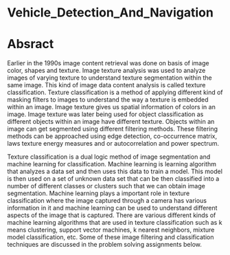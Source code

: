 ﻿# Vehicle_Detection_And_Navigation
# Absract
Earlier in the 1990s image content retrieval was done on basis of image color, shapes and texture. Image texture analysis was used to analyze images of varying texture to understand texture segmentation within the same image. This kind of image data content analysis is called texture classification. Texture classification is a method of applying different kind of masking filters to images to understand the way a texture is embedded within an image. Image texture gives us spatial information of colors in an image. Image texture was later being used for object classification as different objects within an image have different texture. Objects within an image can get segmented using different filtering methods. These filtering methods can be approached using edge detection, co-occurrence matrix, laws texture energy measures and or autocorrelation and power spectrum.  

Texture classification is a dual logic method of image segmentation and machine learning for classification. Machine learning is learning algorithm that analyzes a data set and then uses this data to train a model. This model is then used on a set of unknown data set that can be then classified into a number of different classes or clusters such that we can obtain image segmentation.  Machine learning plays a important role in texture classification where the image captured through a camera has various information in it and machine learning can be used to understand different aspects of the image that is captured. There are various different kinds of machine learning algorithms that are used in texture classification such as k means clustering, support vector machines, k nearest neighbors, mixture model classification, etc. Some of these image filtering and classification techniques are discussed in the problem solving assignments below.
